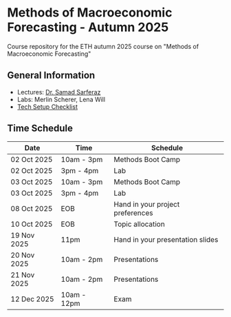 # Methods of Macroeconomic Forecasting - Autumn 2025
Course repository for the ETH autumn 2025 course on "Methods of Macroeconomic Forecasting"

## General Information

- Lectures: [Dr. Samad Sarferaz](https://sites.google.com/site/samadsarferaz/home)
- Labs: Merlin Scherer, Lena Will
- [Tech Setup Checklist](/resources/tech_setup_checklist.pdf)

## Time Schedule

| Date | Time | Schedule |
|------|------| ---|
|02 Oct 2025 |10am - 3pm |Methods Boot Camp|
|02 Oct 2025 |3pm - 4pm |Lab|
|03 Oct 2025 |10am - 3pm |Methods Boot Camp|
|03 Oct 2025 |3pm - 4pm |Lab|
| 08 Oct 2025 | EOB | Hand in your project preferences |
| 10 Oct 2025 | EOB | Topic allocation |
| 19 Nov 2025 | 11pm | Hand in your presentation slides |
|20 Nov 2025 |10am - 2pm |Presentations|
|21 Nov 2025 |10am - 2pm |Presentations|
|12 Dec 2025 |10am - 12pm |Exam|
